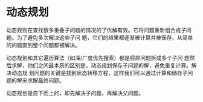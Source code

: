 # 动态规划

动态规则在查找很多重叠子问题的情况的了优解有效。它将问题重新组合成子问题。为了避免多次解决这些子问
题，它们的结果都逐渐被计算并被保存，从简单的问题直到整个问题都被解决。

动态规划和其它遍历算法（如深/广度优先搜索）都是将原问题拆成多个子问
题然后求解，他们之间最本质的区别是，动态规划保存子问题的解，避免重复计算。解决动态规
划问题的关键是找到状态转移方程，这样我们可以通过计算和储存子问题的解来求解最终问题。

动态规划是自下而上的，即先解决子问题，再解决父问题。
